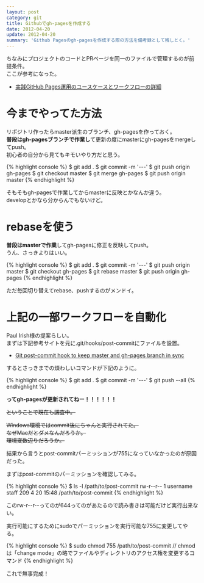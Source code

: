 ```yaml
---
layout: post
category: git
title: Githubでgh-pagesを作成する
date: 2012-04-20
update: 2012-04-20
summary: 'Github Pagesのgh-pagesを作成する際の方法を備考録として残しとく。'
---
```


ちなみにプロジェクトのコードとPRページを同一のファイルで管理するのが前提条件。  
ここが参考になった。

* [実践GitHub Pages運用のユースケースとワークフローの詳細](http://tokkono.cute.coocan.jp/blog/slow/index.php/programming/github-pages-workflow/ '実践GitHub Pages運用のユースケースとワークフローの詳細')

# 今までやってた方法

リポジトリ作ったらmaster派生のブランチ、gh-pagesを作っておく。  
**普段はgh-pagesブランチで作業し**て更新の度にmasterにgh-pagesをmergeしてpush。  
初心者の自分から見てもキモいやり方だと思う。

{% highlight console %}
$ git add .
$ git commit -m '---'
$ git push origin gh-pages
$ git checkout master
$ git merge gh-pages
$ git push origin master
{% endhighlight %}

そもそもgh-pagesで作業してからmasterに反映とかなんか違う。  
developとかなら分からんでもないけど。

# rebaseを使う

**普段はmasterで作業**してgh-pagesに修正を反映してpush。  
うん、さっきよりはいい。

{% highlight console %}
$ git add .
$ git commit -m '---'
$ git push origin master
$ git checkout gh-pages
$ git rebase master
$ git push origin gh-pages
{% endhighlight %}

ただ毎回切り替えてrebase、pushするのがメンドイ。

# 上記の一部ワークフローを自動化

Paul Irish様の提案らしい。  
まずは下記参考サイトを元に.git/hooks/post-commitにファイルを設置。

* [Git post-commit hook to keep master and gh-pages branch in sync](http://get.inject.io/n/XxsZ6RE7 'Git post-commit hook to keep master and gh-pages branch in sync')

するとさっきまでの煩わしいコマンドが下記のように。

{% highlight console %}
$ git add .
$ git commit -m '---'
$ git push --all
{% endhighlight %}

**ってgh-pagesが更新されてねー！！！！！！**

<p><del>ということで現在も調査中。</del></p>

<p><del>Windows環境ではcommit後にちゃんと実行されてた。<br />なぜMacだとダメなんだろうか。<br />環境変数辺りだろうか。</del></p>

結果から言うとpost-commitパーミッションが755になっていなかったのが原因だった。

まずはpost-commitのパーミッションを確認してみる。

{% highlight console %}
$ ls -l /path/to/post-commit
rw-r--r--  1 username  staff  209  4 20 15:48 /path/to/post-commit
{% endhighlight %}

このrw-r--r--ってのが644ってのがあたるので読み書きは可能だけど実行出来ない。  

実行可能にするためにsudoでパーミッションを実行可能な755に変更してやる。

{% highlight console %}
$ sudo chmod 755 /path/to/post-commit // chmodは「change mode」の略でファイルやディレクトリのアクセス権を変更するコマンド
{% endhighlight %}

これで無事完成！




